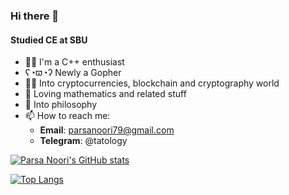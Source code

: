 ### Hi there 👋

#### Studied CE at SBU

- 🧑‍💻 I'm a C++ enthusiast
- ʕ◔ϖ◔ʔ Newly a Gopher
- 🧑‍💻 Into cryptocurrencies, blockchain and cryptography world
- 🔢 Loving mathematics and related stuff
- 🧠 Into philosophy
- 📫 How to reach me:
  - **Email**: parsanoori79@gmail.com
  - **Telegram**: @tatology

[![Parsa Noori's GitHub stats](https://github-readme-stats.vercel.app/api?username=parsanoori&show_icons=true&theme=tokyonight)](https://github.com/anuraghazra/github-readme-stats)

[![Top Langs](https://github-readme-stats.vercel.app/api/top-langs/?username=parsanoori&show_icons=true&theme=tokyonight)](https://github.com/anuraghazra/github-readme-stats)


